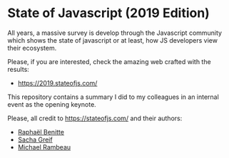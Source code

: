# State of Javascript (2019 Edition)

All years, a massive survey is develop through the Javascript
community which shows the state of javascript or at least, how
JS developers view their ecosystem.

Please, if you are interested, check the amazing web crafted with
the results:

- https://2019.stateofjs.com/

This repository contains a summary I did to my colleagues in an
internal event as the opening keynote.

Please, all credit to https://stateofjs.com/ and their authors:

- [Raphaël Benitte](https://github.com/plouc/)
- [Sacha Greif](http://sachagreif.com/)
- [Michael Rambeau](https://michaelrambeau.com/)